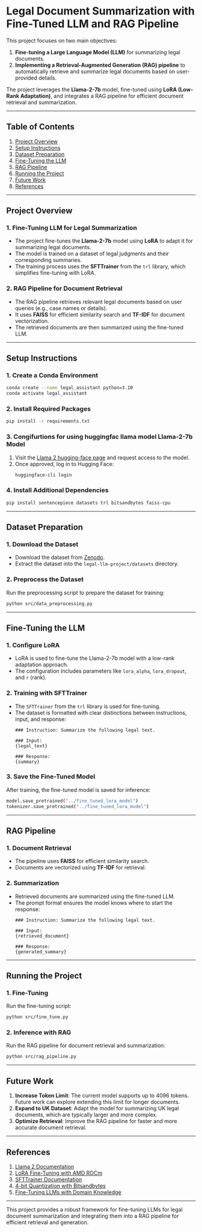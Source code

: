 # Legal Document Summarization with Fine-Tuned LLM and RAG Pipeline

This project focuses on two main objectives:
1. **Fine-tuning a Large Language Model (LLM)** for summarizing legal documents.
2. **Implementing a Retrieval-Augmented Generation (RAG) pipeline** to automatically retrieve and summarize legal documents based on user-provided details.

The project leverages the **Llama-2-7b** model, fine-tuned using **LoRA (Low-Rank Adaptation)**, and integrates a RAG pipeline for efficient document retrieval and summarization.

---

## Table of Contents
1. [Project Overview](#project-overview)
2. [Setup Instructions](#setup-instructions)
3. [Dataset Preparation](#dataset-preparation)
4. [Fine-Tuning the LLM](#fine-tuning-the-llm)
5. [RAG Pipeline](#rag-pipeline)
6. [Running the Project](#running-the-project)
7. [Future Work](#future-work)
8. [References](#references)

---

## Project Overview

### 1. Fine-Tuning LLM for Legal Summarization
- The project fine-tunes the **Llama-2-7b** model using **LoRA** to adapt it for summarizing legal documents.
- The model is trained on a dataset of legal judgments and their corresponding summaries.
- The training process uses the **SFTTrainer** from the `trl` library, which simplifies fine-tuning with LoRA.

### 2. RAG Pipeline for Document Retrieval
- The RAG pipeline retrieves relevant legal documents based on user queries (e.g., case names or details).
- It uses **FAISS** for efficient similarity search and **TF-IDF** for document vectorization.
- The retrieved documents are then summarized using the fine-tuned LLM.

---

## Setup Instructions

### 1. Create a Conda Environment
```bash
conda create --name legal_assistant python=3.10
conda activate legal_assistant
```

### 2. Install Required Packages
```bash
pip install -r requirements.txt
```

### 3. Congifurtions for using huggingfac llama model  Llama-2-7b Model
1. Visit the [Llama 2 hugging-face page](https://huggingface.co/meta-llama/Llama-2-7b-hf/) and request access to the model.
2. Once approved, log in to Hugging Face:
   ```bash
   huggingface-cli login
   ```


### 4. Install Additional Dependencies
```bash
pip install sentencepiece datasets trl bitsandbytes faiss-cpu
```

---

## Dataset Preparation

### 1. Download the Dataset
- Download the dataset from [Zenodo](https://zenodo.org/records/7152317#.ZCSfaoTMI2y).
- Extract the dataset into the `legal-llm-project/datasets` directory.

### 2. Preprocess the Dataset
Run the preprocessing script to prepare the dataset for training:
```bash
python src/data_preprocessing.py
```

---

## Fine-Tuning the LLM

### 1. Configure LoRA
- LoRA is used to fine-tune the Llama-2-7b model with a low-rank adaptation approach.
- The configuration includes parameters like `lora_alpha`, `lora_dropout`, and `r` (rank).

### 2. Training with SFTTrainer
- The `SFTTrainer` from the `trl` library is used for fine-tuning.
- The dataset is formatted with clear distinctions between instructions, input, and response:
  ```text
  ### Instruction: Summarize the following legal text.

  ### Input:
  {legal_text}

  ### Response:
  {summary}
  ```

### 3. Save the Fine-Tuned Model
After training, the fine-tuned model is saved for inference:
```bash
model.save_pretrained("../fine_tuned_lora_model")
tokenizer.save_pretrained("../fine_tuned_lora_model")
```

---

## RAG Pipeline

### 1. Document Retrieval
- The pipeline uses **FAISS** for efficient similarity search.
- Documents are vectorized using **TF-IDF** for retrieval.

### 2. Summarization
- Retrieved documents are summarized using the fine-tuned LLM.
- The prompt format ensures the model knows where to start the response:
  ```text
  ### Instruction: Summarize the following legal text.

  ### Input:
  {retrieved_document}

  ### Response:
  {generated_summary}
  ```

---

## Running the Project

### 1. Fine-Tuning
Run the fine-tuning script:
```bash
python src/fine_tune.py
```

### 2. Inference with RAG
Run the RAG pipeline for document retrieval and summarization:
```bash
python src/rag_pipeline.py
```

---

## Future Work

1. **Increase Token Limit**: The current model supports up to 4096 tokens. Future work can explore extending this limit for longer documents.
2. **Expand to UK Dataset**: Adapt the model for summarizing UK legal documents, which are typically larger and more complex.
3. **Optimize Retrieval**: Improve the RAG pipeline for faster and more accurate document retrieval.

---

## References

1. [Llama 2 Documentation](https://huggingface.co/docs/transformers/model_doc/llama2)
2. [LoRA Fine-Tuning with AMD ROCm](https://rocm.blogs.amd.com/artificial-intelligence/llama2-lora/README.html)
3. [SFTTrainer Documentation](https://huggingface.co/docs/trl/en/sft_trainer)
4. [4-bit Quantization with Bitsandbytes](https://huggingface.co/blog/4bit-transformers-bitsandbytes)
5. [Fine-Tuning LLMs with Domain Knowledge](https://github.com/aws-samples/fine-tuning-llm-with-domain-knowledge)

---

This project provides a robust framework for fine-tuning LLMs for legal document summarization and integrating them into a RAG pipeline for efficient retrieval and generation.